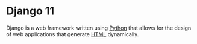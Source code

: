 # Django 11



Django is a web framework written using [Python](/wiki/Python) that allows for the design of web applications that generate [HTML](/wiki/HTML) dynamically.